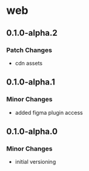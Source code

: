 # web

## 0.1.0-alpha.2

### Patch Changes

- cdn assets

## 0.1.0-alpha.1

### Minor Changes

- added figma plugin access

## 0.1.0-alpha.0

### Minor Changes

- initial versioning
